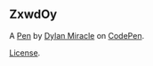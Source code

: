 ZxwdOy
------


A [Pen](https://codepen.io/instructionalist/pen/ZxwdOy) by [Dylan Miracle](https://codepen.io/instructionalist) on [CodePen](https://codepen.io).

[License](https://codepen.io/instructionalist/pen/ZxwdOy/license).